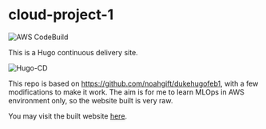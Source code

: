 # cloud-project-1

![AWS CodeBuild](https://codebuild.us-west-2.amazonaws.com/badges?uuid=eyJlbmNyeXB0ZWREYXRhIjoiT1Y0Wi9Zeko1NTJXVGtwSTdicW00M2RhSFlBNWRMNk5EQWVuMk04eU9NbFdsZDc5ck13UVZjVTQxdS8veWRuNmRFd3I1VUFMb2pCYzZWZ1Z5aWw1aFFvPSIsIml2UGFyYW1ldGVyU3BlYyI6ImNib1E0VjZBeGxkMEZVWVgiLCJtYXRlcmlhbFNldFNlcmlhbCI6MX0%3D&branch=main)

This is a Hugo continuous delivery site.

![Hugo-CD](https://user-images.githubusercontent.com/58792/107864165-cd2d2580-6e27-11eb-8607-ed0b7d80c995.jpg)

This repo is based on https://github.com/noahgift/dukehugofeb1, with a few modifications to make it work. The aim is for me to learn MLOps in AWS environment only, so the website built is very raw.

You may visit the built website [here](https://d1tw5y34behm55.cloudfront.net).
